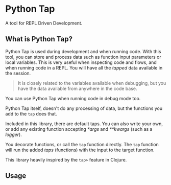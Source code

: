 # Python Tap

A tool for REPL Driven Development.


## What is Python Tap?
Python Tap is used during development and when running code.
With this tool, you can store and process data such as function input parameters
or local variables. This is very useful when inspecting code and flows, and when
running code in a REPL. You will have all the _tapped_ data available in the session.

>It is closely related to the variables available when debugging, but you have the data available from anywhere in the code base.

You can use Python Tap when running code in debug mode too.

Python Tap itself, doesn't do any processing of data, but the functions you add to the `tap` does that.

Included in this library, there are default taps. You can also write your own, or add
any existing function accepting _*args_ and _**kwargs_ (such as a _logger_).

You decorate functions, or call the `tap` function directly.
The `tap` function will run the added _taps_ (functions) with the input to the target function.

This library heavily inspired by the `tap>` feature in Clojure.

## Usage


